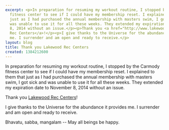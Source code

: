 ```yaml
---
excerpt: <p>In preparation for resuming my workout routine, I stopped by the Carmody
  fitness center to see if I could have my membership reset. I explained to them that
  just as I had purchased the annual membership with masters swim, I got sick and
  was unable to use it for all these weeks. They extended my expiration date to November
  8, 2014 without an issue.</p><p>Thank you <a href="http://www.lakewood.org/RecreationCenters/">Lakewood
  Rec Centers</a>!</p><p>I give thanks to the Universe for the abundance it provides
  me. I surrender and am open and ready to receive.</p>
layout: blog
title: Thank you Lakewood Rec Centers
created: 1384212600
---
```

<p>In preparation for resuming my workout routine, I stopped by the Carmody fitness center to see if I could have my membership reset. I explained to them that just as I had purchased the annual membership with masters swim, I got sick and was unable to use it for all these weeks. They extended my expiration date to November 8, 2014 without an issue.</p><p>Thank you <a href="http://www.lakewood.org/RecreationCenters/">Lakewood Rec Centers</a>!</p><p>I give thanks to the Universe for the abundance it provides me. I surrender and am open and ready to receive.</p><p>Bhavatu, sabba, mangalam -- May all beings be happy.</p>
